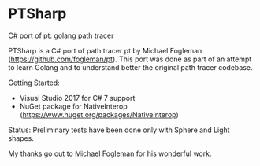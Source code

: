 # PTSharp
C# port of pt: golang path tracer

PTSharp is a C# port of path tracer pt by Michael Fogleman (https://github.com/fogleman/pt). This port was done as part of an attempt to learn Golang and to understand better the original path tracer codebase.

Getting Started:
- Visual Studio 2017 for C# 7 support
- NuGet package for NativeInterop (https://www.nuget.org/packages/NativeInterop)

Status:
Preliminary tests have been done only with Sphere and Light shapes. 

My thanks go out to Michael Fogleman for his wonderful work.
